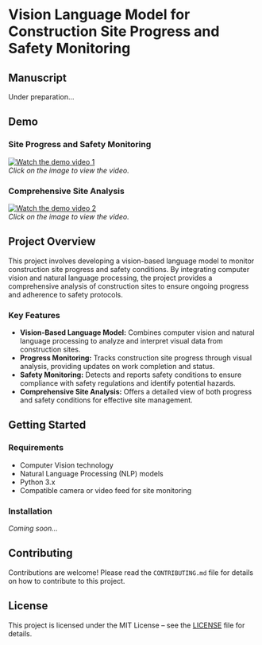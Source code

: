 # Vision Language Model for Construction Site Progress and Safety Monitoring

## Manuscript
Under preparation...
## Demo

### Site Progress and Safety Monitoring

[![Watch the demo video 1](https://img.youtube.com/vi/YAbu5tAo1wY/0.jpg)](https://www.youtube.com/watch?v=YAbu5tAo1wY)  
*Click on the image to view the video.*

### Comprehensive Site Analysis

[![Watch the demo video 2](https://img.youtube.com/vi/ozWKWEN83lY/0.jpg)](https://www.youtube.com/watch?v=ozWKWEN83lY)  
*Click on the image to view the video.*

## Project Overview

This project involves developing a vision-based language model to monitor construction site progress and safety conditions. By integrating computer vision and natural language processing, the project provides a comprehensive analysis of construction sites to ensure ongoing progress and adherence to safety protocols.

### Key Features

- **Vision-Based Language Model:** Combines computer vision and natural language processing to analyze and interpret visual data from construction sites.
- **Progress Monitoring:** Tracks construction site progress through visual analysis, providing updates on work completion and status.
- **Safety Monitoring:** Detects and reports safety conditions to ensure compliance with safety regulations and identify potential hazards.
- **Comprehensive Site Analysis:** Offers a detailed view of both progress and safety conditions for effective site management.

## Getting Started

### Requirements

- Computer Vision technology
- Natural Language Processing (NLP) models
- Python 3.x
- Compatible camera or video feed for site monitoring

### Installation

*Coming soon...*

## Contributing

Contributions are welcome! Please read the `CONTRIBUTING.md` file for details on how to contribute to this project.

## License

This project is licensed under the MIT License – see the [LICENSE](LICENSE) file for details.


